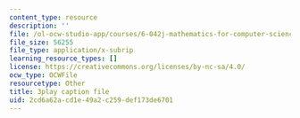 ```yaml
---
content_type: resource
description: ''
file: /ol-ocw-studio-app/courses/6-042j-mathematics-for-computer-science-fall-2010/2cd6a62acd1e49a2c259def173de6701_L3LMbpZIKhQ.srt
file_size: 56255
file_type: application/x-subrip
learning_resource_types: []
license: https://creativecommons.org/licenses/by-nc-sa/4.0/
ocw_type: OCWFile
resourcetype: Other
title: 3play caption file
uid: 2cd6a62a-cd1e-49a2-c259-def173de6701
---
```

